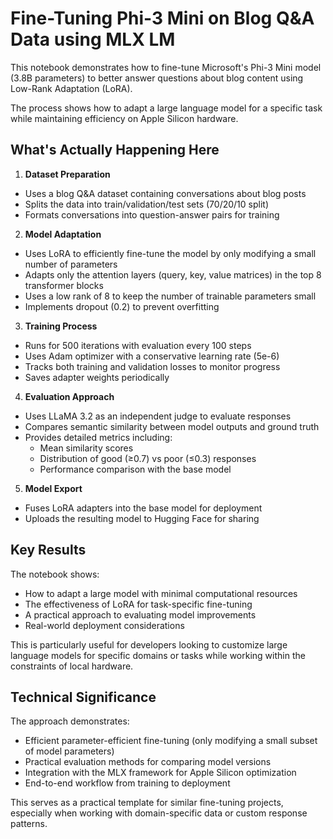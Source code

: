 # Fine-Tuning Phi-3 Mini on Blog Q&A Data using MLX LM

This notebook demonstrates how to fine-tune Microsoft's Phi-3 Mini model (3.8B parameters) to better answer questions about blog content using Low-Rank Adaptation (LoRA).

The process shows how to adapt a large language model for a specific task while maintaining efficiency on Apple Silicon hardware.

## What's Actually Happening Here

1. **Dataset Preparation**

- Uses a blog Q&A dataset containing conversations about blog posts
- Splits the data into train/validation/test sets (70/20/10 split)
- Formats conversations into question-answer pairs for training

2. **Model Adaptation**

- Uses LoRA to efficiently fine-tune the model by only modifying a small number of parameters
- Adapts only the attention layers (query, key, value matrices) in the top 8 transformer blocks
- Uses a low rank of 8 to keep the number of trainable parameters small
- Implements dropout (0.2) to prevent overfitting

3. **Training Process**

- Runs for 500 iterations with evaluation every 100 steps
- Uses Adam optimizer with a conservative learning rate (5e-6)
- Tracks both training and validation losses to monitor progress
- Saves adapter weights periodically

4. **Evaluation Approach**

- Uses LLaMA 3.2 as an independent judge to evaluate responses
- Compares semantic similarity between model outputs and ground truth
- Provides detailed metrics including:
  - Mean similarity scores
  - Distribution of good (≥0.7) vs poor (≤0.3) responses
  - Performance comparison with the base model

5. **Model Export**

- Fuses LoRA adapters into the base model for deployment
- Uploads the resulting model to Hugging Face for sharing

## Key Results

The notebook shows:

- How to adapt a large model with minimal computational resources
- The effectiveness of LoRA for task-specific fine-tuning
- A practical approach to evaluating model improvements
- Real-world deployment considerations

This is particularly useful for developers looking to customize large language models for specific domains or tasks while working within the constraints of local hardware.

## Technical Significance

The approach demonstrates:

- Efficient parameter-efficient fine-tuning (only modifying a small subset of model parameters)
- Practical evaluation methods for comparing model versions
- Integration with the MLX framework for Apple Silicon optimization
- End-to-end workflow from training to deployment

This serves as a practical template for similar fine-tuning projects, especially when working with domain-specific data or custom response patterns.
